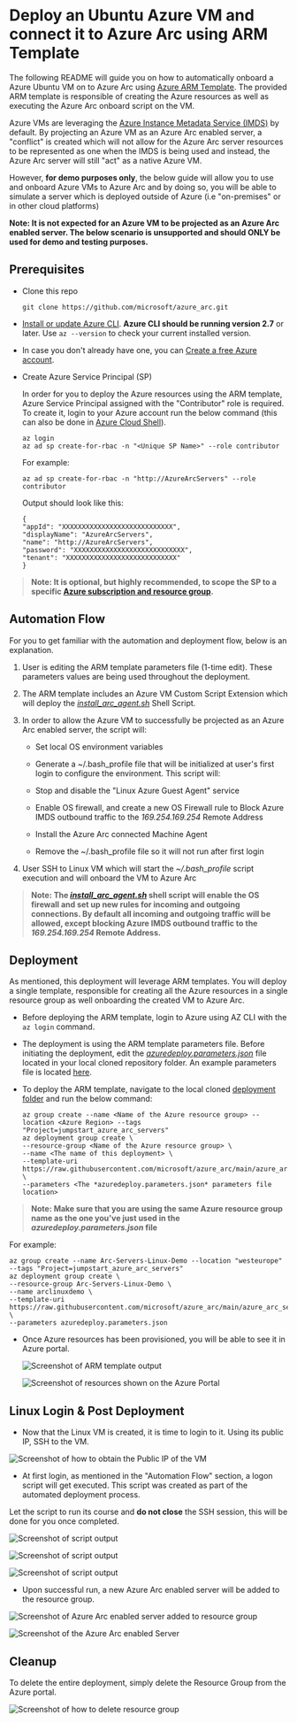 # Deploy an Ubuntu Azure VM and connect it to Azure Arc using ARM Template

The following README will guide you on how to automatically onboard a Azure Ubuntu VM on to Azure Arc using [Azure ARM Template](https://docs.microsoft.com/en-us/azure/azure-resource-manager/templates/overview). The provided ARM template is responsible of creating the Azure resources as well as executing the Azure Arc onboard script on the VM.

Azure VMs are leveraging the [Azure Instance Metadata Service (IMDS)](https://docs.microsoft.com/en-us/azure/virtual-machines/windows/instance-metadata-service) by default. By projecting an Azure VM as an Azure Arc enabled server, a "conflict" is created which will not allow for the Azure Arc server resources to be represented as one when the IMDS is being used and instead, the Azure Arc server will still "act" as a native Azure VM.

However, **for demo purposes only**, the below guide will allow you to use and onboard Azure VMs to Azure Arc and by doing so, you will be able to simulate a server which is deployed outside of Azure (i.e "on-premises" or in other cloud platforms)

**Note: It is not expected for an Azure VM to be projected as an Azure Arc enabled server. The below scenario is unsupported and should ONLY be used for demo and testing purposes.**

## Prerequisites

* Clone this repo

    ```terminal
    git clone https://github.com/microsoft/azure_arc.git
    ```

* [Install or update Azure CLI](https://docs.microsoft.com/en-us/cli/azure/install-azure-cli?view=azure-cli-latest). **Azure CLI should be running version 2.7** or later. Use ```az --version``` to check your current installed version.

* In case you don't already have one, you can [Create a free Azure account](https://azure.microsoft.com/en-us/free/).

* Create Azure Service Principal (SP)

    In order for you to deploy the Azure resources using the ARM template, Azure Service Principal assigned with the "Contributor" role is required. To create it, login to your Azure account run the below command (this can also be done in [Azure Cloud Shell](https://shell.azure.com/)).

    ```console
    az login
    az ad sp create-for-rbac -n "<Unique SP Name>" --role contributor
    ```

    For example:

    ```console
    az ad sp create-for-rbac -n "http://AzureArcServers" --role contributor
    ```

    Output should look like this:

    ```console
    {
    "appId": "XXXXXXXXXXXXXXXXXXXXXXXXXXXX",
    "displayName": "AzureArcServers",
    "name": "http://AzureArcServers",
    "password": "XXXXXXXXXXXXXXXXXXXXXXXXXXXX",
    "tenant": "XXXXXXXXXXXXXXXXXXXXXXXXXXXX"
    }
    ```

> **Note: It is optional, but highly recommended, to scope the SP to a specific [Azure subscription and resource group](https://docs.microsoft.com/en-us/cli/azure/ad/sp?view=azure-cli-latest).**

## Automation Flow

For you to get familiar with the automation and deployment flow, below is an explanation.

1. User is editing the ARM template parameters file (1-time edit). These parameters values are being used throughout the deployment.

2. The ARM template includes an Azure VM Custom Script Extension which will deploy the [*install_arc_agent.sh*](../azure/linux/arm_template/scripts/install_arc_agent.sh) Shell Script.

3. In order to allow the Azure VM to successfully be projected as an Azure Arc enabled server, the script will:

    * Set local OS environment variables

    * Generate a ~/.bash_profile file that will be initialized at user's first login to configure the environment. This script will:

    * Stop and disable the "Linux Azure Guest Agent" service

    * Enable OS firewall, and create a new OS Firewall rule to Block Azure IMDS outbound traffic to the *169.254.169.254* Remote Address

    * Install the Azure Arc connected Machine Agent

    * Remove the ~/.bash_profile file so it will not run after first login

4. User SSH to Linux VM which will start the *~/.bash_profile* script execution and will onboard the VM to Azure Arc

> **Note: The [*install_arc_agent.sh*](../azure/linux/arm_template/scripts/install_arc_agent.sh) shell script will enable the OS firewall and set up new rules for incoming and outgoing connections. By default all incoming and outgoing traffic will be allowed, except blocking Azure IMDS outbound traffic to the *169.254.169.254* Remote Address.**

## Deployment

As mentioned, this deployment will leverage ARM templates. You will deploy a single template, responsible for creating all the Azure resources in a single resource group as well onboarding the created VM to Azure Arc.

* Before deploying the ARM template, login to Azure using AZ CLI with the ```az login``` command.

* The deployment is using the ARM template parameters file. Before initiating the deployment, edit the [*azuredeploy.parameters.json*](../azure/linux/arm_template/azuredeploy.parameters.json) file located in your local cloned repository folder. An example parameters file is located [here](../azure/linux/arm_template/azuredeploy.parameters.example.json).

* To deploy the ARM template, navigate to the local cloned [deployment folder](../azure/linux/arm_template/) and run the below command:

    ```console
    az group create --name <Name of the Azure resource group> --location <Azure Region> --tags "Project=jumpstart_azure_arc_servers"
    az deployment group create \
    --resource-group <Name of the Azure resource group> \
    --name <The name of this deployment> \
    --template-uri https://raw.githubusercontent.com/microsoft/azure_arc/main/azure_arc_servers_jumpstart/azure/linux/arm_template/azuredeploy.json \
    --parameters <The *azuredeploy.parameters.json* parameters file location>
    ```

> **Note: Make sure that you are using the same Azure resource group name as the one you've just used in the *azuredeploy.parameters.json* file**

For example:

```console
az group create --name Arc-Servers-Linux-Demo --location "westeurope" --tags "Project=jumpstart_azure_arc_servers"
az deployment group create \
--resource-group Arc-Servers-Linux-Demo \
--name arclinuxdemo \
--template-uri https://raw.githubusercontent.com/microsoft/azure_arc/main/azure_arc_servers_jumpstart/azure/linux/arm_template/azuredeploy.json \
--parameters azuredeploy.parameters.json
```

* Once Azure resources has been provisioned, you will be able to see it in Azure portal.

    ![Screenshot of ARM template output](../img/azure_arm_template_linux/01.png)

    ![Screenshot of resources shown on the Azure Portal](../img/azure_arm_template_linux/02.png)

## Linux Login & Post Deployment

* Now that the Linux VM is created, it is time to login to it. Using its public IP, SSH to the VM.

![Screenshot of how to obtain the Public IP of the VM](../img/azure_arm_template_linux/03.png)

* At first login, as mentioned in the "Automation Flow" section, a logon script will get executed. This script was created as part of the automated deployment process.

Let the script to run its course and **do not close** the SSH session, this will be done for you once completed.

![Screenshot of script output](../img/azure_arm_template_linux/04.png)

![Screenshot of script output](../img/azure_arm_template_linux/05.png)

![Screenshot of script output](../img/azure_arm_template_linux/06.png)

* Upon successful run, a new Azure Arc enabled server will be added to the resource group.

![Screenshot of Azure Arc enabled server added to resource group](../img/azure_arm_template_linux/07.png)

![Screenshot of the Azure Arc enabled Server](../img/azure_arm_template_linux/08.png)

## Cleanup

To delete the entire deployment, simply delete the Resource Group from the Azure portal.

![Screenshot of how to delete resource group](../img/azure_arm_template_linux/09.png)
